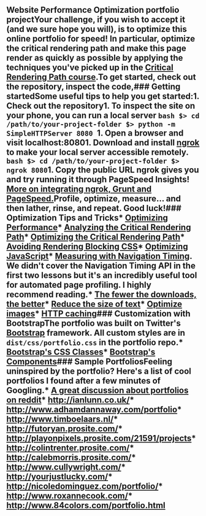 ## Website Performance Optimization portfolio projectYour challenge, if you wish to accept it (and we sure hope you will), is to optimize this online portfolio for speed! In particular, optimize the critical rendering path and make this page render as quickly as possible by applying the techniques you've picked up in the [Critical Rendering Path course](https://www.udacity.com/course/ud884).To get started, check out the repository, inspect the code,### Getting startedSome useful tips to help you get started:1. Check out the repository1. To inspect the site on your phone, you can run a local server ```bash $> cd /path/to/your-project-folder $> python -m SimpleHTTPServer 8080 ```1. Open a browser and visit localhost:80801. Download and install [ngrok](https://ngrok.com/) to make your local server accessible remotely. ``` bash $> cd /path/to/your-project-folder $> ngrok 8080 ```1. Copy the public URL ngrok gives you and try running it through PageSpeed Insights! [More on integrating ngrok, Grunt and PageSpeed.](http://www.jamescryer.com/2014/06/12/grunt-pagespeed-and-ngrok-locally-testing/)Profile, optimize, measure... and then lather, rinse, and repeat. Good luck!### Optimization Tips and Tricks* [Optimizing Performance](https://developers.google.com/web/fundamentals/performance/ "web performance")* [Analyzing the Critical Rendering Path](https://developers.google.com/web/fundamentals/performance/critical-rendering-path/analyzing-crp.html "analyzing crp")* [Optimizing the Critical Rendering Path](https://developers.google.com/web/fundamentals/performance/critical-rendering-path/optimizing-critical-rendering-path.html "optimize the crp!")* [Avoiding Rendering Blocking CSS](https://developers.google.com/web/fundamentals/performance/critical-rendering-path/render-blocking-css.html "render blocking css")* [Optimizing JavaScript](https://developers.google.com/web/fundamentals/performance/critical-rendering-path/adding-interactivity-with-javascript.html "javascript")* [Measuring with Navigation Timing](https://developers.google.com/web/fundamentals/performance/critical-rendering-path/measure-crp.html "nav timing api"). We didn't cover the Navigation Timing API in the first two lessons but it's an incredibly useful tool for automated page profiling. I highly recommend reading.* <a href="https://developers.google.com/web/fundamentals/performance/optimizing-content-efficiency/eliminate-downloads.html">The fewer the downloads, the better</a>* <a href="https://developers.google.com/web/fundamentals/performance/optimizing-content-efficiency/optimize-encoding-and-transfer.html">Reduce the size of text</a>* <a href="https://developers.google.com/web/fundamentals/performance/optimizing-content-efficiency/image-optimization.html">Optimize images</a>* <a href="https://developers.google.com/web/fundamentals/performance/optimizing-content-efficiency/http-caching.html">HTTP caching</a>### Customization with BootstrapThe portfolio was built on Twitter's <a href="http://getbootstrap.com/">Bootstrap</a> framework. All custom styles are in `dist/css/portfolio.css` in the portfolio repo.* <a href="http://getbootstrap.com/css/">Bootstrap's CSS Classes</a>* <a href="http://getbootstrap.com/components/">Bootstrap's Components</a>### Sample PortfoliosFeeling uninspired by the portfolio? Here's a list of cool portfolios I found after a few minutes of Googling.* <a href="http://www.reddit.com/r/webdev/comments/280qkr/would_anybody_like_to_post_their_portfolio_site/">A great discussion about portfolios on reddit</a>* <a href="http://ianlunn.co.uk/">http://ianlunn.co.uk/</a>* <a href="http://www.adhamdannaway.com/portfolio">http://www.adhamdannaway.com/portfolio</a>* <a href="http://www.timboelaars.nl/">http://www.timboelaars.nl/</a>* <a href="http://futoryan.prosite.com/">http://futoryan.prosite.com/</a>* <a href="http://playonpixels.prosite.com/21591/projects">http://playonpixels.prosite.com/21591/projects</a>* <a href="http://colintrenter.prosite.com/">http://colintrenter.prosite.com/</a>* <a href="http://calebmorris.prosite.com/">http://calebmorris.prosite.com/</a>* <a href="http://www.cullywright.com/">http://www.cullywright.com/</a>* <a href="http://yourjustlucky.com/">http://yourjustlucky.com/</a>* <a href="http://nicoledominguez.com/portfolio/">http://nicoledominguez.com/portfolio/</a>* <a href="http://www.roxannecook.com/">http://www.roxannecook.com/</a>* <a href="http://www.84colors.com/portfolio.html">http://www.84colors.com/portfolio.html</a>